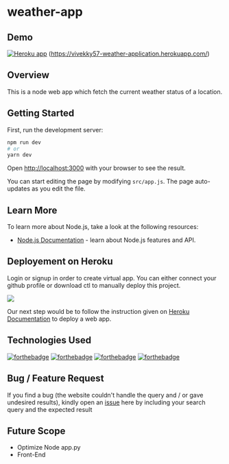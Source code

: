 # weather-app
## Demo

[![Heroku app](https://imgur.com/p1Zv0of.png)]()
 (https://vivekky57-weather-application.herokuapp.com/) 
 
## Overview
This is a node web app which fetch the current weather status of a location.

## Getting Started

First, run the development server:

```bash
npm run dev
# or
yarn dev
```

Open [http://localhost:3000](http://localhost:3000) with your browser to see the result.

You can start editing the page by modifying `src/app.js`. The page auto-updates as you edit the file.

## Learn More

To learn more about Node.js, take a look at the following resources:

- [Node.js Documentation](https://nodejs.org/en/docs/) - learn about Node.js features and API.



## Deployement on Heroku
Login or signup in order to create virtual app. You can either connect your github profile or download ctl to manually deploy this project.

[![](https://i.imgur.com/dKmlpqX.png)](https://heroku.com)

Our next step would be to follow the instruction given on [Heroku Documentation](https://devcenter.heroku.com/articles/getting-started-with-python) to deploy a web app.

## Technologies Used

  [![forthebadge](https://forthebadge.com/images/badges/uses-html.svg)](https://forthebadge.com) [![forthebadge](https://forthebadge.com/images/badges/uses-css.svg)](https://forthebadge.com)  [![forthebadge](https://forthebadge.com/images/badges/made-with-javascript.svg)](https://forthebadge.com)  [![forthebadge](https://forthebadge.com/images/badges/uses-git.svg)](https://forthebadge.com)
  
## Bug / Feature Request

If you find a bug (the website couldn't handle the query and / or gave undesired results), kindly open an [issue](https://github.com/vivekky57/weather-app/issues) here by including your search query and the expected result
  
## Future Scope

* Optimize Node app.py
* Front-End 
